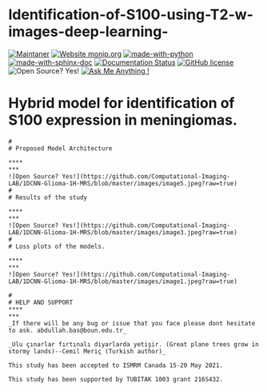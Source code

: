 # Identification-of-S100-using-T2-w-images-deep-learning-

[![Maintaner](https://img.shields.io/badge/maintainer-CIL-blue)](https://cil.boun.edu.tr)
[![Website monip.org](https://img.shields.io/website-up-down-green-red/http/monip.org.svg)](https://computational-imaging-lab.github.io/Identification-of-S100-using-T2-w-images-deep-learning-/)
[![made-with-python](https://img.shields.io/badge/Made%20with-Python-1f425f.svg)](https://www.python.org/)
[![made-with-sphinx-doc](https://img.shields.io/badge/Made%20with-Sphinx-1f425f.svg)](https://www.sphinx-doc.org/)
[![Documentation Status](https://readthedocs.org/projects/ansicolortags/badge/?version=latest)](https://computational-imaging-lab.github.io/Identification-of-S100-using-T2-w-images-deep-learning-/index.html)
[![GitHub license](https://img.shields.io/github/license/Naereen/StrapDown.js.svg)](https://github.com/Computational-Imaging-LAB/https://computational-imaging-lab.github.io/Identification-of-S100-using-T2-w-images-deep-learning-/blob/master/LICENSE)
![Open Source? Yes!](https://badgen.net/badge/Open%20Source%20%3F/Yes%21/blue?icon=github)
[![Ask Me Anything !](https://img.shields.io/badge/Ask%20me-anything-1abc9c.svg)](https://github.com/abdullahbas)



# Hybrid model for identification of S100 expression in meningiomas.

```
#
# Proposed Model Architecture

****
***
![Open Source? Yes!](https://github.com/Computational-Imaging-LAB/1DCNN-Glioma-1H-MRS/blob/master/images/image5.jpeg?raw=true)
#
# Results of the study

****
***
![Open Source? Yes!](https://github.com/Computational-Imaging-LAB/1DCNN-Glioma-1H-MRS/blob/master/images/image3.jpeg?raw=true)
#
# Loss plots of the models.

****
***
![Open Source? Yes!](https://github.com/Computational-Imaging-LAB/1DCNN-Glioma-1H-MRS/blob/master/images/image1.jpeg?raw=true)

#
# HELP AND SUPPORT
****
***
_If there will be any bug or issue that you face please dont hesitate to ask. abdullah.bas@boun.edu.tr_

_Ulu çınarlar fırtınalı diyarlarda yetişir. (Great plane trees grow in stormy lands)--Cemil Meriç (Turkish author)_

This study has been accepted to ISMRM Canada 15-20 May 2021.

This study has been supported by TUBITAK 1003 grant 216S432.
